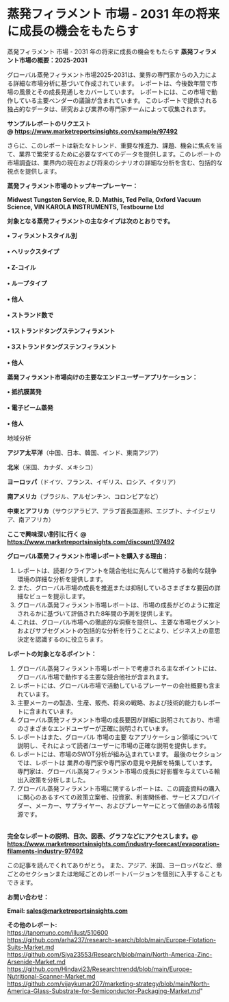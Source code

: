 # 蒸発フィラメント 市場 - 2031 年の将来に成長の機会をもたらす
 蒸発フィラメント 市場 - 2031 年の将来に成長の機会をもたらす
<strong><b>蒸発フィラメント市場の概要：2025-2031</b></strong>

グローバル蒸発フィラメント市場2025-2031は、業界の専門家からの入力による詳細な市場分析に基づいて作成されています。 レポートは、今後数年間で市場の風景とその成長見通しをカバーしています。 レポートには、この市場で動作している主要ベンダーの議論が含まれています。 このレポートで提供される独占的なデータは、研究および業界の専門家チームによって収集されます。

<strong>サンプルレポートのリクエスト @ <a href=https://www.marketreportsinsights.com/sample/97492>https://www.marketreportsinsights.com/sample/97492</a></strong>

さらに、このレポートは新たなトレンド、重要な推進力、課題、機会に焦点を当て、業界で繁栄するために必要なすべてのデータを提供します。このレポートの市場調査は、業界内の現在および将来のシナリオの詳細な分析を含む、包括的な視点を提供します。

<strong>蒸発フィラメント市場のトップキープレーヤー：</strong>

<strong>Midwest Tungsten Service, R. D. Mathis, Ted Pella, Oxford Vacuum Science, VIN KAROLA INSTRUMENTS, Testbourne Ltd</strong>

<strong><b>対象となる蒸発フィラメントの主なタイプは次のとおりです。</b></strong>

<strong>• フィラメントスタイル別<br><br>• ヘリックスタイプ<br><br>• Z-コイル<br><br>• ループタイプ<br><br>• 他人<br><br>• ストランド数で<br><br>• 1ストランドタングステンフィラメント<br><br>• 3ストランドタングステンフィラメント<br><br>• 他人</strong>

<strong><b>蒸発フィラメント市場向けの主要なエンドユーザーアプリケーション：</b></strong>

<strong>• 抵抗膜蒸発<br><br>• 電子ビーム蒸発<br><br>• 他人</strong>

 地域分析

<strong><b>アジア太平洋</b></strong>（中国、日本、韓国、インド、東南アジア）

<strong><b>北米</b></strong>（米国、カナダ、メキシコ）

<strong><b>ヨーロッパ</b></strong>（ドイツ、フランス、イギリス、ロシア、イタリア）

<strong><b>南アメリカ</b></strong>（ブラジル、アルゼンチン、コロンビアなど）

<strong><b>中東とアフリカ</b></strong>（サウジアラビア、アラブ首長国連邦、エジプト、ナイジェリア、南アフリカ）

<strong>ここで興味深い割引に行く @ <a href=https://www.marketreportsinsights.com/discount/97492>https://www.marketreportsinsights.com/discount/97492</a></strong>

<strong><b>グローバル蒸発フィラメント市場レポートを購入する理由：</b></strong>
<ol>
  <li>レポートは、読者/クライアントを競合他社に先んじて維持する動的な競争環境の詳細な分析を提供します。</li>
  <li>また、グローバル市場の成長を推進または抑制しているさまざまな要因の詳細なビューを提示します。</li>
  <li>グローバル蒸発フィラメント市場レポートは、市場の成長がどのように推定されるかに基づいて評価された8年間の予測を提供します。</li>
  <li>これは、グローバル市場への徹底的な洞察を提供し、主要な市場セグメントおよびサブセグメントの包括的な分析を行うことにより、ビジネス上の意思決定を認識するのに役立ちます。</li>
</ol>
<strong><b>レポートの対象となるポイント：</b></strong>
<ol>
  <li>グローバル蒸発フィラメント市場レポートで考慮される主なポイントには、グローバル市場で動作する主要な競合他社が含まれます。</li>
  <li>レポートには、グローバル市場で活動しているプレーヤーの会社概要も含まれています。</li>
  <li>主要メーカーの製造、生産、販売、将来の戦略、および技術的能力もレポートに含まれています。</li>
  <li>グローバル蒸発フィラメント市場の成長要因が詳細に説明されており、市場のさまざまなエンドユーザーが正確に説明されています。</li>
  <li>レポートはまた、グローバル 市場の主要 なアプリケーション領域について説明し、それによって読者/ユーザーに市場の正確な説明を提供します。</li>
  <li>レポートには、市場のSWOT分析が組み込まれています。 最後のセクションでは、レポートは 業界の専門家や専門家の意見や見解を特集しています。 専門家は、グローバル蒸発フィラメント市場の成長に好影響を与えている輸出入政策を分析しました。</li>
  <li>グローバル蒸発フィラメント市場に関するレポートは、この調査資料の購入に関心のあるすべての政策立案者、投資家、利害関係者、サービスプロバイダー、メーカー、サプライヤー、およびプレーヤーにとって価値のある情報源です。</li>
</ol><br>
<strong>完全なレポートの説明、目次、図表、グラフなどにアクセスします。@ <a href=https://www.marketreportsinsights.com/industry-forecast/evaporation-filaments-industry-97492>https://www.marketreportsinsights.com/industry-forecast/evaporation-filaments-industry-97492</a></strong>

この記事を読んでくれてありがとう。 また、アジア、米国、ヨーロッパなど、章ごとのセクションまたは地域ごとのレポートバージョンを個別に入手することもできます。

<strong><b>お問い合わせ：</b></strong>

<strong>Email: </strong><a href=mailto:sales@marketreportsinsights.com><strong>sales@marketreportsinsights.com</strong></a>

<strong>その他のレポート:</strong>
<br>
<a href=https://tanomuno.com/illust/510600>https://tanomuno.com/illust/510600</a>
<br>
<a href=https://github.com/arha237/research-search/blob/main/Europe-Flotation-Suits-Market.md>https://github.com/arha237/research-search/blob/main/Europe-Flotation-Suits-Market.md</a>
<br>
<a href=https://github.com/Siya23553/Research/blob/main/North-America-Zinc-Arsenide-Market.md>https://github.com/Siya23553/Research/blob/main/North-America-Zinc-Arsenide-Market.md</a>
<br>
<a href=https://github.com/Hindavi23/Researchtrendd/blob/main/Europe-Nutritional-Scanner-Market.md>https://github.com/Hindavi23/Researchtrendd/blob/main/Europe-Nutritional-Scanner-Market.md</a>
<br>
<a href=https://github.com/vijaykumar207/marketing-strategy/blob/main/North-America-Glass-Substrate-for-Semiconductor-Packaging-Market.md>https://github.com/vijaykumar207/marketing-strategy/blob/main/North-America-Glass-Substrate-for-Semiconductor-Packaging-Market.md</a>"
